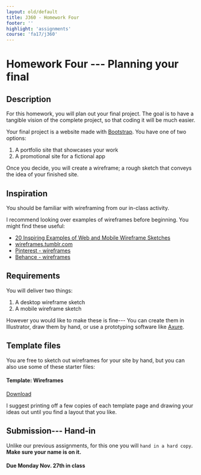 ```yaml
---
layout: old/default
title: J360 - Homework Four
footer: ''
highlight: 'assignments'
course: 'fa17/j360'
---
```

# Homework Four --- Planning your final
## Description
For this homework, you will plan out your final project. The goal is to have a tangible vision of the complete project, so that coding it will be much easier.

Your final project is a website made with [Bootstrap](https://getbootstrap.com/). You have one of two options:

1. A portfolio site that showcases your work
2. A promotional site for a fictional app

Once you decide, you will create a wireframe; a rough sketch that conveys the idea of your finished site.

## Inspiration
You should be familiar with wireframing from our in-class activity.

I recommend looking over examples of wireframes before beginning. You might find these useful:

 * [20 Inspiring Examples of Web and Mobile Wireframe Sketches](https://speckyboy.com/web-mobile-wireframe-sketch-examples/)
 * [wireframes.tumblr.com](http://wireframes.tumblr.com/)
 * [Pinterest - wireframes](https://www.pinterest.com/search/pins/?q=wireframes)
 * [Behance - wireframes](https://www.behance.net/search?field=132&content=projects&sort=appreciations&time=week&search=wireframes)

## Requirements
You will deliver two things:

1. A desktop wireframe sketch
2. A mobile wireframe sketch

However you would like to make these is fine--- You can create them in Illustrator, draw them by hand, or use a prototyping software like [Axure](https://www.axure.com/).

## Template files
You are free to sketch out wireframes for your site by hand, but you can also use some of these starter files:

 <div class="card-block">
    <h4 class="card-title">Template: Wireframes</h4>
    <div class="spacer-1rem"></div>
    <a href="wireframes.pdf" class="btn btn-primary" target="_blank">Download</a>
  </div>

I suggest printing off a few copies of each template page and drawing your ideas out until you find a layout that you like.


## Submission--- Hand-in
Unlike our previous assignments, for this one you will `hand in a hard copy`. __Make sure your name is on it.__

#### **Due Monday Nov. 27th in class**
